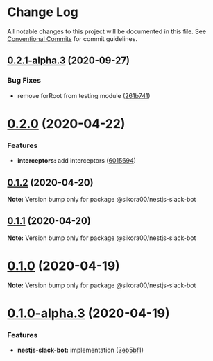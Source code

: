 # Change Log

All notable changes to this project will be documented in this file.
See [Conventional Commits](https://conventionalcommits.org) for commit guidelines.

## [0.2.1-alpha.3](https://github.com/Sikora00/packages/compare/@sikora00/nestjs-slack-bot@0.2.1-alpha.2...@sikora00/nestjs-slack-bot@0.2.1-alpha.3) (2020-09-27)


### Bug Fixes

* remove forRoot from testing module ([261b741](https://github.com/Sikora00/packages/commit/261b741476e71134a4054de2225b749b67247d1b))





# [0.2.0](https://github.com/Sikora00/packages/compare/@sikora00/nestjs-slack-bot@0.1.2...@sikora00/nestjs-slack-bot@0.2.0) (2020-04-22)


### Features

* **interceptors:** add interceptors ([6015694](https://github.com/Sikora00/packages/commit/6015694f1149235520b60818adc741655a71851f))





## [0.1.2](https://github.com/Sikora00/packages/compare/@sikora00/nestjs-slack-bot@0.1.1...@sikora00/nestjs-slack-bot@0.1.2) (2020-04-20)

**Note:** Version bump only for package @sikora00/nestjs-slack-bot





## [0.1.1](https://github.com/Sikora00/packages/compare/@sikora00/nestjs-slack-bot@0.1.0...@sikora00/nestjs-slack-bot@0.1.1) (2020-04-20)

**Note:** Version bump only for package @sikora00/nestjs-slack-bot





# [0.1.0](https://github.com/Sikora00/packages/compare/@sikora00/nestjs-slack-bot@0.1.0-alpha.3...@sikora00/nestjs-slack-bot@0.1.0) (2020-04-19)

**Note:** Version bump only for package @sikora00/nestjs-slack-bot





# [0.1.0-alpha.3](https://github.com/Sikora00/packages/compare/@sikora00/nestjs-slack-bot@0.1.0-alpha.2...@sikora00/nestjs-slack-bot@0.1.0-alpha.3) (2020-04-19)


### Features

* **nestjs-slack-bot:** implementation ([3eb5bf1](https://github.com/Sikora00/packages/commit/3eb5bf100e5274fbca2664e400b769a75a70b100))
